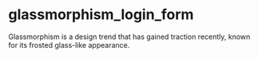 # glassmorphism_login_form
Glassmorphism is a design trend that has gained traction recently, known for its frosted glass-like appearance. 
